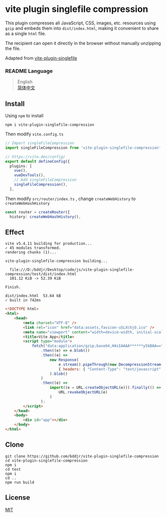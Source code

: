 # vite plugin singlefile compression

This plugin compresses all JavaScript, CSS, images, etc. resources using `gzip` and embeds them into `dist/index.html`, making it convenient to share as a single `html` file.

The recipient can open it directly in the browser without manually unzipping the file.

Adapted from [vite-plugin-singlefile](https://www.npmjs.com/package/vite-plugin-singlefile)

### README Language

> English  
> [简体中文](README-zh-CN.md)

## Install

Using `npm` to install

```
npm i vite-plugin-singlefile-compression
```

Then modify `vite.config.ts`

```ts
// Import singleFileCompression
import singleFileCompression from 'vite-plugin-singlefile-compression'

// https://vite.dev/config/
export default defineConfig({
  plugins: [
    vue(),
    vueDevTools(),
    // Add singleFileCompression
    singleFileCompression(),
  ],
```

Then modify `src/router/index.ts` , change `createWebHistory` to `createWebHashHistory`

```ts
const router = createRouter({
  history: createWebHashHistory(),
```

## Effect

```
vite v5.4.11 building for production...
✓ 45 modules transformed.
rendering chunks (1)...

vite-plugin-singlefile-compression building...

  file:///D:/bddjr/Desktop/code/js/vite-plugin-singlefile-compression/test/dist/index.html
  101.12 KiB -> 52.39 KiB

Finish.

dist/index.html  53.64 kB
✓ built in 742ms
```

```html
<!DOCTYPE html>
<html>
	<head>
		<meta charset="UTF-8" />
		<link rel="icon" href="data:assets,favicon-uSLXchjO.ico" />
		<meta name="viewport" content="width=device-width, initial-scale=1.0" />
		<title>Vite App</title>
		<script type="module">
			fetch("data:application/gzip;base64,H4sIAAAA******y5kBAA==")
				.then((e) => e.blob())
				.then((e) =>
					new Response(
						e.stream().pipeThrough(new DecompressionStream("gzip")),
						{ headers: { "Content-Type": "text/javascript" } }
					).blob()
				)
				.then((e) =>
					import((e = URL.createObjectURL(e))).finally(() =>
						URL.revokeObjectURL(e)
					)
				);
		</script>
	</head>
	<body>
		<div id="app"></div>
	</body>
</html>
```

## Clone

```
git clone https://github.com/bddjr/vite-plugin-singlefile-compression
cd vite-plugin-singlefile-compression
npm i
cd test
npm i
cd ..
npm run build
```

## License

[MIT](LICENSE.txt)
